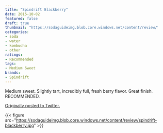 ```yaml
---
title: "Spindrift Blackberry"
date: 2015-10-02
featured: false
draft: true
thumbnail: "https://sodaguideimg.blob.core.windows.net/content/review/thumbs/spindrift-blackberry.jpg"
categories:
- soda
- water
- kombucha
- other
ratings:
- Recommended
tags:
- Medium Sweet
brands:
- Spindrift
---
```


Medium sweet. Slightly tart, incredibly full, fresh berry flavor. Great finish. RECOMMENDED.

[Originally posted to Twitter.](https://twitter.com/Cavorter/status/650109618291519488)

{{< figure src="https://sodaguideimg.blob.core.windows.net/content/review/spindrift-blackberry.jpg" >}}


